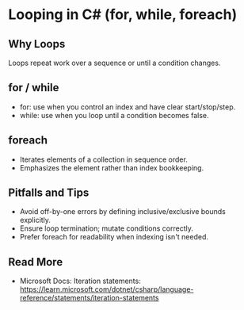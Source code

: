 # Looping in C# (for, while, foreach)

## Why Loops
Loops repeat work over a sequence or until a condition changes.

## for / while
- for: use when you control an index and have clear start/stop/step.
- while: use when you loop until a condition becomes false.

## foreach
- Iterates elements of a collection in sequence order.
- Emphasizes the element rather than index bookkeeping.

## Pitfalls and Tips
- Avoid off-by-one errors by defining inclusive/exclusive bounds explicitly.
- Ensure loop termination; mutate conditions correctly.
- Prefer foreach for readability when indexing isn't needed.

## Read More
- Microsoft Docs: Iteration statements: https://learn.microsoft.com/dotnet/csharp/language-reference/statements/iteration-statements
